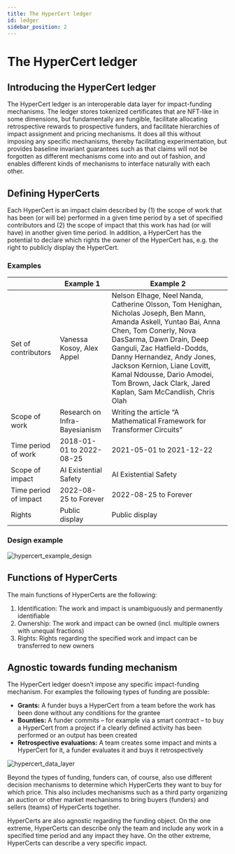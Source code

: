 ```yaml
---
title: The HyperCert ledger
id: ledger
sidebar_position: 2
---
```


# The HyperCert ledger

## Introducing the HyperCert ledger

The HyperCert ledger is an interoperable data layer for impact-funding mechanisms. The ledger stores tokenized certificates that are NFT-like in some dimensions, but fundamentally are fungible, facilitate allocating retrospective rewards to prospective funders, and facilitate hierarchies of impact assignment and pricing mechanisms. It does all this without imposing any specific mechanisms, thereby facilitating experimentation, but provides baseline invariant guarantees such as that claims will not be forgotten as different mechanisms come into and out of fashion, and enables different kinds of mechanisms to interface naturally with each other.

## Defining HyperCerts

Each HyperCert is an impact claim described by (1) the scope of work that has been (or will be) performed in a given time period by a set of specified contributors and (2) the scope of impact that this work has had (or will have) in another given time period. In addition, a HyperCert has the potential to declare which rights the owner of the HyperCert has, e.g. the right to publicly display the HyperCert.

### Examples

|                       | Example 1                     | Example 2                                                                                                                                                                                                                                                                                                                                                      |
|-----------------------|-------------------------------|----------------------------------------------------------------------------------------------------------------------------------------------------------------------------------------------------------------------------------------------------------------------------------------------------------------------------------------------------------------|
| Set of contributors   | Vanessa Kosoy, Alex Appel     | Nelson Elhage, Neel Nanda, Catherine Olsson, Tom Henighan, Nicholas Joseph, Ben Mann, Amanda Askell, Yuntao Bai, Anna Chen, Tom Conerly, Nova DasSarma, Dawn Drain, Deep Ganguli, Zac Hatfield-Dodds, Danny Hernandez, Andy Jones, Jackson Kernion, Liane Lovitt, Kamal Ndousse, Dario Amodei, Tom Brown, Jack Clark, Jared Kaplan, Sam McCandlish, Chris Olah |
| Scope of work         | Research on Infra-Bayesianism | Writing the article “A Mathematical Framework for Transformer Circuits”                                                                                                                                                                                                                                                                                        |
| Time period of work   | 2018-01-01 to 2022-08-25      | 2021-05-01 to 2021-12-22                                                                                                                                                                                                                                                                                                                                       |
| Scope of impact       | AI Existential Safety         | AI Existential Safety                                                                                                                                                                                                                                                                                                                                          |
| Time period of impact | 2022-08-25 to Forever         | 2022-08-25 to Forever                                                                                                                                                                                                                                                                                                                                          |
| Rights                | Public display                | Public display                                                                                                                                                                                                                                                                                                                                                 |
### Design example

![hypercert_example_design](https://raw.githubusercontent.com/protocol/hypercerts-docs/main/static/img/hypercert_example.png)

## Functions of HyperCerts

The main functions of HyperCerts are the following:

1. Identification: The work and impact is unambiguously and permanently identifiable
2. Ownership: The work and impact can be owned (incl. multiple owners with unequal fractions)
3. Rights: Rights regarding the specified work and impact can be transferred to new owners

## Agnostic towards funding mechanism

The HyperCert ledger doesn’t impose any specific impact-funding mechanism. For examples the following types of funding are possible:

- **Grants:** A funder buys a HyperCert from a team before the work has been done without any conditions for the grantee
- **Bounties:** A funder commits – for example via a smart contract – to buy a HyperCert from a project if a clearly defined activity has been performed or an output has been created
- **Retrospective evaluations:** A team creates some impact and mints a HyperCert for it, a funder evaluates it and buys it retrospectively

![hypercert_data_layer](https://raw.githubusercontent.com/protocol/hypercerts-docs/main/static/img/hypercert_data_layer.png)

Beyond the types of funding, funders can, of course, also use different decision mechanisms to determine which HyperCerts they want to buy for which price. This also includes mechanisms such as a third party organizing an auction or other market mechanisms to bring buyers (funders) and sellers (teams) of HyperCerts together.

HyperCerts are also agnostic regarding the funding object. On the one extreme, HyperCerts can describe only the team and include any work in a specified time period and any impact they have. On the other extreme, HyperCerts can describe a very specific impact.
